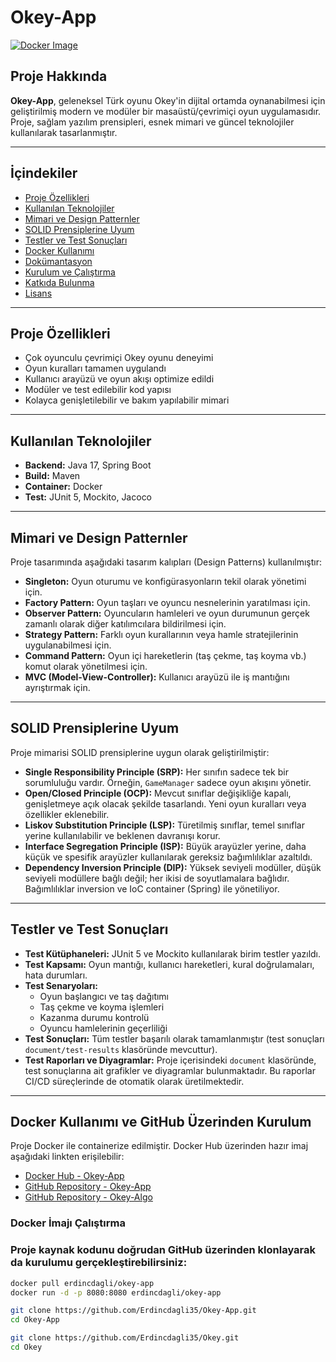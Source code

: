 # Okey-App

[![Docker Image](https://img.shields.io/badge/Docker-OK-brightgreen)](https://hub.docker.com/repository/docker/erdincdagli/okey-app/general)

## Proje Hakkında

**Okey-App**, geleneksel Türk oyunu Okey'in dijital ortamda oynanabilmesi için geliştirilmiş modern ve modüler bir masaüstü/çevrimiçi oyun uygulamasıdır. Proje, sağlam yazılım prensipleri, esnek mimari ve güncel teknolojiler kullanılarak tasarlanmıştır.

---

## İçindekiler

- [Proje Özellikleri](#proje-özellikleri)
- [Kullanılan Teknolojiler](#kullanılan-teknolojiler)
- [Mimari ve Design Patternler](#mimari-ve-design-patternler)
- [SOLID Prensiplerine Uyum](#solid-prensiplerine-uyum)
- [Testler ve Test Sonuçları](#testler-ve-test-sonuçları)
- [Docker Kullanımı](#docker-kullanımı)
- [Dokümantasyon](#dokümantasyon)
- [Kurulum ve Çalıştırma](#kurulum-ve-çalıştırma)
- [Katkıda Bulunma](#katkıda-bulunma)
- [Lisans](#lisans)

---

## Proje Özellikleri

- Çok oyunculu çevrimiçi Okey oyunu deneyimi
- Oyun kuralları tamamen uygulandı
- Kullanıcı arayüzü ve oyun akışı optimize edildi
- Modüler ve test edilebilir kod yapısı
- Kolayca genişletilebilir ve bakım yapılabilir mimari

---

## Kullanılan Teknolojiler

- **Backend:** Java 17, Spring Boot
- **Build:** Maven
- **Container:** Docker
- **Test:** JUnit 5, Mockito, Jacoco

---

## Mimari ve Design Patternler

Proje tasarımında aşağıdaki tasarım kalıpları (Design Patterns) kullanılmıştır:

- **Singleton:** Oyun oturumu ve konfigürasyonların tekil olarak yönetimi için.
- **Factory Pattern:** Oyun taşları ve oyuncu nesnelerinin yaratılması için.
- **Observer Pattern:** Oyuncuların hamleleri ve oyun durumunun gerçek zamanlı olarak diğer katılımcılara bildirilmesi için.
- **Strategy Pattern:** Farklı oyun kurallarının veya hamle stratejilerinin uygulanabilmesi için.
- **Command Pattern:** Oyun içi hareketlerin (taş çekme, taş koyma vb.) komut olarak yönetilmesi için.
- **MVC (Model-View-Controller):** Kullanıcı arayüzü ile iş mantığını ayrıştırmak için.

---

## SOLID Prensiplerine Uyum

Proje mimarisi SOLID prensiplerine uygun olarak geliştirilmiştir:

- **Single Responsibility Principle (SRP):** Her sınıfın sadece tek bir sorumluluğu vardır. Örneğin, `GameManager` sadece oyun akışını yönetir.
- **Open/Closed Principle (OCP):** Mevcut sınıflar değişikliğe kapalı, genişletmeye açık olacak şekilde tasarlandı. Yeni oyun kuralları veya özellikler eklenebilir.
- **Liskov Substitution Principle (LSP):** Türetilmiş sınıflar, temel sınıflar yerine kullanılabilir ve beklenen davranışı korur.
- **Interface Segregation Principle (ISP):** Büyük arayüzler yerine, daha küçük ve spesifik arayüzler kullanılarak gereksiz bağımlılıklar azaltıldı.
- **Dependency Inversion Principle (DIP):** Yüksek seviyeli modüller, düşük seviyeli modüllere bağlı değil; her ikisi de soyutlamalara bağlıdır. Bağımlılıklar inversion ve IoC container (Spring) ile yönetiliyor.

---

## Testler ve Test Sonuçları

- **Test Kütüphaneleri:** JUnit 5 ve Mockito kullanılarak birim testler yazıldı.
- **Test Kapsamı:** Oyun mantığı, kullanıcı hareketleri, kural doğrulamaları, hata durumları.
- **Test Senaryoları:**
    - Oyun başlangıcı ve taş dağıtımı
    - Taş çekme ve koyma işlemleri
    - Kazanma durumu kontrolü
    - Oyuncu hamlelerinin geçerliliği
- **Test Sonuçları:** Tüm testler başarılı olarak tamamlanmıştır (test sonuçları `document/test-results` klasöründe mevcuttur).
- **Test Raporları ve Diyagramlar:** Proje içerisindeki `document` klasöründe, test sonuçlarına ait grafikler ve diyagramlar bulunmaktadır. Bu raporlar CI/CD süreçlerinde de otomatik olarak üretilmektedir.

---

## Docker Kullanımı ve GitHub Üzerinden Kurulum

Proje Docker ile containerize edilmiştir. Docker Hub üzerinden hazır imaj aşağıdaki linkten erişilebilir:

- [Docker Hub - Okey-App](https://hub.docker.com/repository/docker/erdincdagli/okey-app/general)
- [GitHub Repository - Okey-App](https://github.com/Erdincdagli35/Okey-App)
- [GitHub Repository - Okey-Algo](https://github.com/Erdincdagli35/Okey)

### Docker İmajı Çalıştırma 
### Proje kaynak kodunu doğrudan GitHub üzerinden klonlayarak da kurulumu gerçekleştirebilirsiniz:

```bash
docker pull erdincdagli/okey-app
docker run -d -p 8080:8080 erdincdagli/okey-app

git clone https://github.com/Erdincdagli35/Okey-App.git
cd Okey-App 

git clone https://github.com/Erdincdagli35/Okey.git
cd Okey
